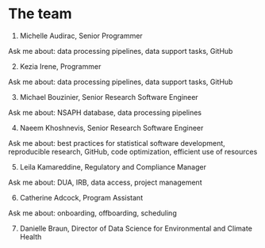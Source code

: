 # The team

1. Michelle Audirac, Senior Programmer

Ask me about: data processing pipelines, data support tasks, GitHub

2. Kezia Irene, Programmer

Ask me about: data processing pipelines, data support tasks, GitHub

3. Michael Bouzinier, Senior Research Software Engineer

Ask me about: NSAPH database, data processing pipelines

4. Naeem Khoshnevis, Senior Research Software Engineer

Ask me about: best practices for statistical software development, reproducible research, GitHub, code optimization, efficient use of resources

5. Leila Kamareddine, Regulatory and Compliance Manager

Ask me about: DUA, IRB, data access, project management

6. Catherine Adcock, Program Assistant

Ask me about: onboarding, offboarding, scheduling

7. Danielle Braun, Director of Data Science for Environmental and Climate Health 
